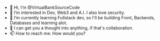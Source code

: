 - 👋 Hi, I’m @VirtualBankSourceCode
- 👀 I’m interested in Dev, Web3 and A.I. I also love security.
- 🌱 I’m currently learning Fullstack dev, so I'll be building Front, Backends, Databases and learning alot.
- 💞️ I can get you a thought into anything, if that's collaboration.
- 📫 How to reach me: How would you?

<!---
VirtualBankSourceCode/VirtualBankSourceCode is a ✨ special ✨ repository because its `README.md` (this file) appears on your GitHub profile.
You can click the Preview link to take a look at your changes.
--->
